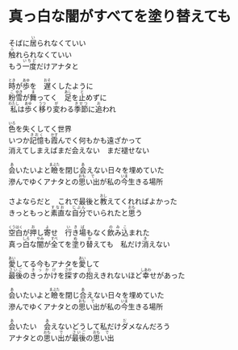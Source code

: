 # 真っ白な闇がすべてを塗り替えても

<p>
そばに<ruby>居<rt>い</rt></ruby>られなくていい<br>
<ruby>触<rt>ふ</rt></ruby>れられなくていい<br>
もう<ruby>一度<rt>いちど</rt></ruby>だけアナタと<br>
</p>

<p>
<ruby>時<rt>とき</rt></ruby>が<ruby>歩<rt>あゆ</rt></ruby>を　<ruby>遅<rt>おそ</rt></ruby>くしたように<br>
<ruby>粉<rt>こ</rt></ruby><ruby>雪<rt>ゆき</rt></ruby>が<ruby>舞<rt>ま</rt></ruby>ってく　<ruby>足<rt>あし</rt></ruby>を<ruby>止<rt>と</rt></ruby>めずに<br>
<ruby>私<rt>わたし</rt></ruby>は<ruby>歩<rt>あゆ</rt></ruby>く<ruby>移<rt>うつ</rt></ruby>り<ruby>変<rt>が</rt></ruby>わる<ruby>季節<rt>きせつ</rt></ruby>に<ruby>追<rt>お</rt></ruby>われ<br>
</p>

<p>
<ruby>色<rt>いろ</rt></ruby>を失くしてく世界<br>
いつか<ruby>記憶<rt>きおく</rt></ruby>も<ruby>霞<rt>かす</rt></ruby>んでく何もかも遠ざかって<br>
消えてしまえばまだ会えない　まだ褪せない<br>
</p>

<p>
<ruby>会<rt>あ</rt></ruby>いたいよと<ruby>瞼<rt>まぶた</rt></ruby>を閉じ<ruby>会<rt>あ</rt></ruby>えない日々を埋めていた<br>
滲んでゆくアナタとの<ruby>思<rt>おも</rt>い出<rt>で</rt></ruby>が私の<ruby>今<rt>いま</rt></ruby>生きる場所<br>
</p>

<p>
さよならだと　これで最後と<ruby>教<rt>おし</rt></ruby>えてくれればよかった<br>
きっともっと<ruby>素直<rt>すなお</rt></ruby>な<ruby>自分<rt>じぶん</rt></ruby>でいられたと<ruby>思<rt>おも</rt></ruby>う<br>
</p>

<p>
<ruby>空白<rt>くうはく</rt></ruby>が<ruby>押<rt>お</rt></ruby>し<ruby>寄<rt>よ</rt></ruby>せ　<ruby>行<rt>い</rt>き<rt>き</rt>場<rt>ば</rt></ruby>もなく<ruby>飲<rt>の</rt>み<rt>み</rt>込<rt>こ</rt></ruby>まれた<br>
真っ<ruby>白<rt>しろ</rt></ruby>な<ruby>闇<rt>やみ</rt></ruby>が<ruby>全<rt>すべ</rt></ruby>てを<ruby>塗<rt>ぬ</rt></ruby>り<ruby>替<rt>か</rt></ruby>えても　私だけ<ruby>消<rt>き</rt></ruby>えない<br>
</p>

<p>
<ruby>愛<rt>あい</rt></ruby>してる今もアナタを<ruby>愛<rt>あい</rt></ruby>して<br>
<ruby>最後<rt>さいご</rt></ruby>の<ruby>きっかけ<rt>きっかけ</rt></ruby>を<ruby>探<rt>さが</rt></ruby>すの<ruby>抱<rt>だ</rt></ruby>えきれないほど<ruby>幸<rt>しあわ</rt></ruby>せがあった<br>
</p>

<p>
<ruby>会<rt>あ</rt></ruby>いたいよと<ruby>瞼<rt>まぶた</rt></ruby>を閉じ<ruby>合<rt>あ</rt></ruby>えない日々を埋めていた<br>
滲んでゆくアナタとの<ruby>思<rt>おも</rt>い出<rt>で</rt></ruby>が私の<ruby>今<rt>いま</rt></ruby>生きる場所<br>
</p>

<p>
<ruby>会<rt>あ</rt></ruby>いたい　<ruby>会<rt>あ</rt></ruby>えないどうして私だけ<ruby>ダ<rt>だ</rt>メ</ruby>なんだろう<br>
アナタとの<ruby>思<rt>おも</rt>い</ruby><ruby>出<rt>で</rt></ruby>が<ruby>最後<rt>さいご</rt></ruby>の<ruby>思<rt>おも</rt>い出<rt>で</rt></ruby><br>
</p>
